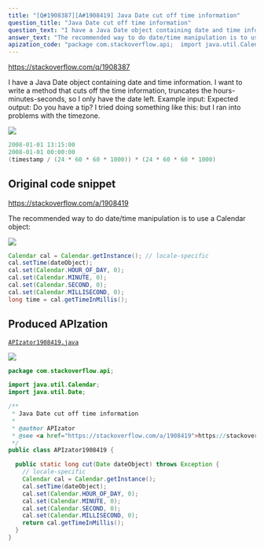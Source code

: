 ```yaml
---
title: "[Q#1908387][A#1908419] Java Date cut off time information"
question_title: "Java Date cut off time information"
question_text: "I have a Java Date object containing date and time information. I want to write a method that cuts off the time information, truncates the hours-minutes-seconds, so I only have the date left. Example input: Expected output: Do you have a tip? I tried doing something like this: but I ran into problems with the timezone."
answer_text: "The recommended way to do date/time manipulation is to use a Calendar object:"
apization_code: "package com.stackoverflow.api;  import java.util.Calendar; import java.util.Date;  /**  * Java Date cut off time information  *  * @author APIzator  * @see <a href=\"https://stackoverflow.com/a/1908419\">https://stackoverflow.com/a/1908419</a>  */ public class APIzator1908419 {    public static long cut(Date dateObject) throws Exception {     // locale-specific     Calendar cal = Calendar.getInstance();     cal.setTime(dateObject);     cal.set(Calendar.HOUR_OF_DAY, 0);     cal.set(Calendar.MINUTE, 0);     cal.set(Calendar.SECOND, 0);     cal.set(Calendar.MILLISECOND, 0);     return cal.getTimeInMillis();   } }"
---
```


https://stackoverflow.com/q/1908387

I have a Java Date object containing date and time information. I want to write a method that cuts off the time information, truncates the hours-minutes-seconds, so I only have the date left.
Example input:
Expected output:
Do you have a tip? I tried doing something like this:
but I ran into problems with the timezone.


<div class="code-logo"><img src="/stackoverflow.png" /></div>

```java
2008-01-01 13:15:00
2008-01-01 00:00:00
(timestamp / (24 * 60 * 60 * 1000)) * (24 * 60 * 60 * 1000)
```


## Original code snippet

https://stackoverflow.com/a/1908419

The recommended way to do date/time manipulation is to use a Calendar object:

<div class="code-logo"><img src="/stackoverflow.png" /></div>

```java
Calendar cal = Calendar.getInstance(); // locale-specific
cal.setTime(dateObject);
cal.set(Calendar.HOUR_OF_DAY, 0);
cal.set(Calendar.MINUTE, 0);
cal.set(Calendar.SECOND, 0);
cal.set(Calendar.MILLISECOND, 0);
long time = cal.getTimeInMillis();
```

## Produced APIzation

[`APIzator1908419.java`](https://github.com/pasqualesalza/apization-temp/raw/main/data/search/APIzator1908419.java)

<div class="code-logo"><img src="/apizator.png" /></div>

```java
package com.stackoverflow.api;

import java.util.Calendar;
import java.util.Date;

/**
 * Java Date cut off time information
 *
 * @author APIzator
 * @see <a href="https://stackoverflow.com/a/1908419">https://stackoverflow.com/a/1908419</a>
 */
public class APIzator1908419 {

  public static long cut(Date dateObject) throws Exception {
    // locale-specific
    Calendar cal = Calendar.getInstance();
    cal.setTime(dateObject);
    cal.set(Calendar.HOUR_OF_DAY, 0);
    cal.set(Calendar.MINUTE, 0);
    cal.set(Calendar.SECOND, 0);
    cal.set(Calendar.MILLISECOND, 0);
    return cal.getTimeInMillis();
  }
}

```